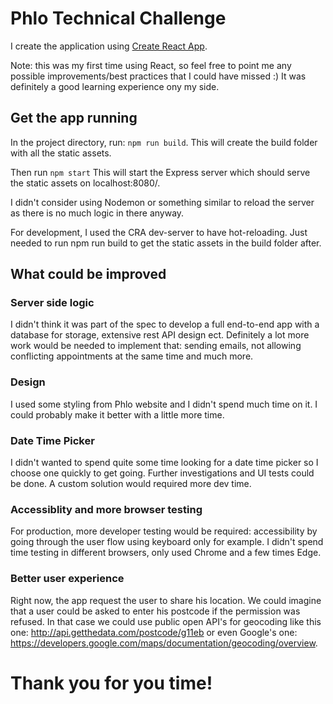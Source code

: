 # Phlo Technical Challenge

I create the application using [Create React App](https://github.com/facebook/create-react-app).

Note: this was my first time using React, so feel free to point me any possible improvements/best practices that I could have missed :)
It was definitely a good learning experience ony my side.

## Get the app running

In the project directory, run: `npm run build`.
This will create the build folder with all the static assets.

Then run `npm start`
This will start the Express server which should serve the static assets on localhost:8080/.

I didn't consider using Nodemon or something similar to reload the server as there is no much logic in there anyway.

For development, I used the CRA dev-server to have hot-reloading.
Just needed to run npm run build to get the static assets in the build folder after.

## What could be improved

### Server side logic

I didn't think it was part of the spec to develop a full end-to-end app with a database for storage, extensive rest API design ect.
Definitely a lot more work would be needed to implement that: sending emails, not allowing conflicting appointments at the same time and much more.

### Design

I used some styling from Phlo website and I didn't spend much time on it. I could probably make it better with a little more time.

### Date Time Picker

I didn't wanted to spend quite some time looking for a date time picker so I choose one quickly to get going. Further investigations and UI tests could be done. A custom solution would required more dev time.

### Accessiblity and more browser testing

For production, more developer testing would be required: accessibility by going through the user flow using keyboard only for example.
I didn't spend time testing in different browsers, only used Chrome and a few times Edge.

### Better user experience

Right now, the app request the user to share his location. We could imagine that a user could be asked to enter his postcode if the permission was refused. In that case we could use public open API's for geocoding like this one: http://api.getthedata.com/postcode/g11eb or even Google's one: https://developers.google.com/maps/documentation/geocoding/overview.

# Thank you for you time!
